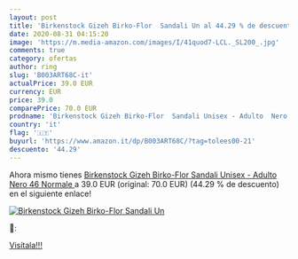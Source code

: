 ```yaml
---
layout: post
title: 'Birkenstock Gizeh Birko-Flor  Sandali Un al 44.29 % de descuento'
date: 2020-08-31 04:15:20
image: 'https://m.media-amazon.com/images/I/41quod7-LCL._SL200_.jpg'
comments: true
category: ofertas
author: ring
slug: 'B003ART68C-it'
actualPrice: 39.0 EUR
currency: EUR
price: 39.0
comparePrice: 70.0 EUR
prodname: 'Birkenstock Gizeh Birko-Flor  Sandali Unisex - Adulto  Nero  46  Normale '
country: 'it'
flag: '🇮🇹'
buyurl: 'https://www.amazon.it/dp/B003ART68C/?tag=tolees00-21'
descuento: '44.29'
---
```


Ahora mismo tienes [Birkenstock Gizeh Birko-Flor  Sandali Unisex - Adulto  Nero  46  Normale ](https://www.amazon.it/dp/B003ART68C/?tag=tolees00-21) a 39.0 EUR (original: 70.0 EUR) (44.29 %  de descuento) en el siguiente enlace!

[![Birkenstock Gizeh Birko-Flor  Sandali Un](https://m.media-amazon.com/images/I/41quod7-LCL._SL200_.jpg)](https://www.amazon.it/dp/B003ART68C/?tag=tolees00-21)

🔎:


[Visítala!!!](https://www.amazon.it/dp/B003ART68C/?tag=tolees00-21)
